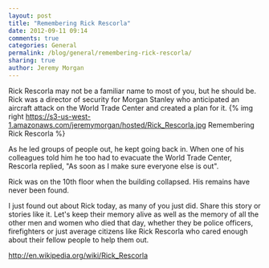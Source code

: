 ```yaml
---
layout: post
title: "Remembering Rick Rescorla"
date: 2012-09-11 09:14
comments: true
categories: General
permalink: /blog/general/remembering-rick-rescorla/
sharing: true
author: Jeremy Morgan
---
```


Rick Rescorla may not be a familiar name to most of you, but he should be. Rick was a director of security for Morgan Stanley who anticipated an aircraft attack on the World Trade Center and created a plan for it.
{% img right https://s3-us-west-1.amazonaws.com/jeremymorgan/hosted/Rick_Rescorla.jpg Remembering Rick Rescorla %}

As he led groups of people out, he kept going back in. When one of his colleagues told him he too had to evacuate the World Trade Center, Rescorla replied, "As soon as I make sure everyone else is out".

Rick was on the 10th floor when the building collapsed. His remains have never been found.

I just found out about Rick today, as many of you just did. Share this story or stories like it. Let's keep their memory alive as well as the memory of all the other men and women who died that day, whether they be police officers, firefighters or just average citizens like Rick Rescorla who cared enough about their fellow people to help them out.

<a href="http://en.wikipedia.org/wiki/Rick_Rescorla" target="_blank">http://en.wikipedia.org/wiki/Rick_Rescorla</a>